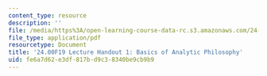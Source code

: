 ```yaml
---
content_type: resource
description: ''
file: /media/https%3A/open-learning-course-data-rc.s3.amazonaws.com/24-00-problems-of-philosophy-fall-2019/fe6a7d62e3df817bd9c38340be9cb9b9_MIT24_00F19_lecturehandout1.pdf
file_type: application/pdf
resourcetype: Document
title: '24.00F19 Lecture Handout 1: Basics of Analytic Philosophy'
uid: fe6a7d62-e3df-817b-d9c3-8340be9cb9b9
---
```

